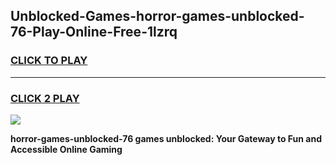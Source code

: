 
## Unblocked-Games-horror-games-unblocked-76-Play-Online-Free-1lzrq
<h3>
<a href="https://premium76.site?title=horror-games-unblocked-76&ref=26A">CLICK TO PLAY</a></h3>
<hr>

<h3>
<a href="https://premium76.site?title=horror-games-unblocked-76&ref=26A">CLICK 2 PLAY</a>
  
</h3>

<a href="https://premium76.site?title=horror-games-unblocked-76&ref=26A"><img src="https://clearcache.store/games.png"></a>


**horror-games-unblocked-76 games unblocked: Your Gateway to Fun and Accessible Online Gaming**
